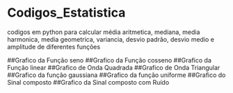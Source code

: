 # Codigos_Estatistica
codigos em python para calcular média aritmetica, mediana, media harmonica, media geometrica, variancia, desvio padrão, desvio medio e amplitude de diferentes funções

##Grafico da Função seno
##Grafico da Função cosseno
##Grafico da Função linear
##Grafico de Onda Quadrada
##Grafico de Onda Triangular
##Grafico da função gaussiana
##Grafico da função uniforme
##Grafico do Sinal composto
##Grafico da Sinal composto com Ruído




